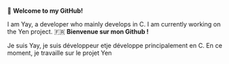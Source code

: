 🏴󠁧󠁢󠁥󠁮󠁧󠁿
**Welcome to my GitHub!**

I am Yay, a developer who mainly develops in C. I am currently working on the Yen project.
🇫🇷
**Bienvenue sur mon Github !**

Je suis Yay, je suis développeur etje développe principalement en C. En ce moment, je travaille sur le projet Yen 
